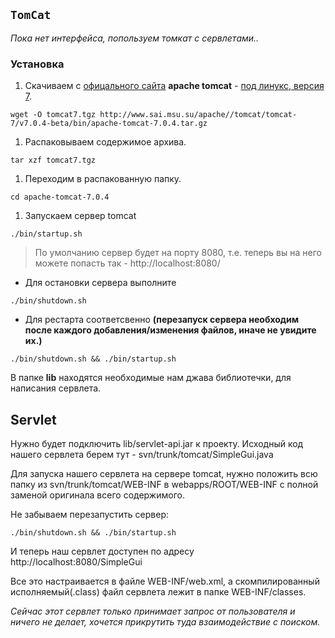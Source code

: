 ## `TomCat` ##

_Пока нет интерфейса, попользуем томкат с сервлетами.._

### Установка ###

  1. Скачиваем с [офицального сайта](http://tomcat.apache.org/download-70.cgi) **apache tomcat** - [под линукс, версия 7](http://www.sai.msu.su/apache//tomcat/tomcat-7/v7.0.4-beta/bin/apache-tomcat-7.0.4.tar.gz).
```
wget -O tomcat7.tgz http://www.sai.msu.su/apache//tomcat/tomcat-7/v7.0.4-beta/bin/apache-tomcat-7.0.4.tar.gz
```
  1. Распаковываем содержимое архива.
```
tar xzf tomcat7.tgz
```
  1. Переходим в распакованную папку.
```
cd apache-tomcat-7.0.4
```
  1. Запускаем сервер tomcat
```
./bin/startup.sh
```
> По умолчанию сервер будет на порту 8080, т.е. теперь вы на него можете попасть так - http://localhost:8080/

  * Для остановки сервера выполните
```
./bin/shutdown.sh
```
  * Для рестарта соответсвенно **(перезапуск сервера необходим после каждого добавления/изменения файлов, иначе не увидите их.)**
```
./bin/shutdown.sh && ./bin/startup.sh
```

В папке **lib** находятся необходимые нам джава библиотечки, для написания сервлета.

## Servlet ##
Нужно будет подключить lib/servlet-api.jar к проекту.
Исходный код нашего сервлета берем тут - svn/trunk/tomcat/SimpleGui.java

Для запуска нашего сервлета на сервере tomcat, нужно положить всю папку из svn/trunk/tomcat/WEB-INF в webapps/ROOT/WEB-INF с полной заменой оригинала всего содержимого.

Не забываем перезапустить сервер:
```
./bin/shutdown.sh && ./bin/startup.sh
```

И теперь наш сервлет доступен по адресу http://localhost:8080/SimpleGui

Все это настраивается в файле WEB-INF/web.xml, а скомпилированный исполняемый(.class) файл сервлета лежит в папке WEB-INF/classes.

_Сейчас этот сервлет только принимает запрос от пользователя и ничего не делает, хочется прикрутить туда взаимодействие с поиском._